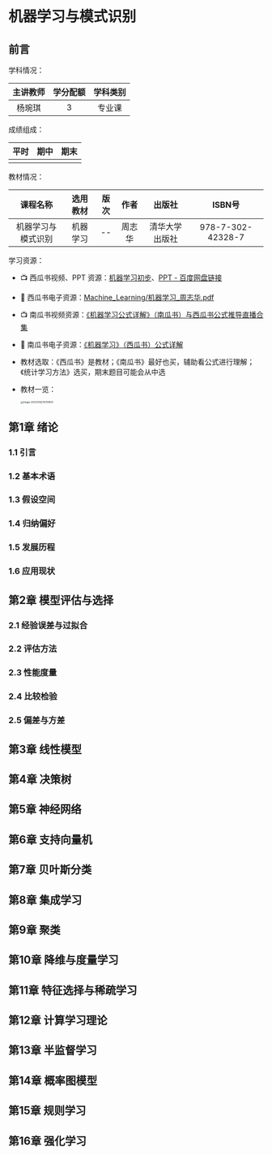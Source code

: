 # 机器学习与模式识别

## 前言

学科情况：

| 主讲教师 | 学分配额 | 学科类别 |
| :------: | :------: | :------: |
|  杨琬琪  |    3     |  专业课  |

成绩组成：

| 平时 | 期中 | 期末 |
| :--: | :--: | :--: |
|      |      |      |

教材情况：

|      课程名称      | 选用教材 | 版次 |  作者  |     出版社     |      ISBN号       |
| :----------------: | :------: | :--: | :----: | :------------: | :---------------: |
| 机器学习与模式识别 | 机器学习 |  --  | 周志华 | 清华大学出版社 | 978-7-302-42328-7 |

学习资源：

- :tv: 西瓜书视频、PPT 资源：[机器学习初步](https://www.xuetangx.com/learn/nju0802bt/nju0802bt/19322711/)、[PPT - 百度网盘链接](https://pan.baidu.com/s/1-OfnKcJ_bfWHcGHgzeQmpg?pwd=k3gk
    )

- :book: 西瓜书电子资源：[Machine_Learning/机器学习_周志华.pdf](https://github.com/jingyuexing/Ebook/blob/master/Machine_Learning/%E6%9C%BA%E5%99%A8%E5%AD%A6%E4%B9%A0_%E5%91%A8%E5%BF%97%E5%8D%8E.pdf)

- :tv: ​南瓜书视频资源：[《机器学习公式详解》（南瓜书）与西瓜书公式推导直播合集](https://www.bilibili.com/video/BV1Mh411e7VU/)

- :book: 南瓜书电子资源：[《机器学习》（西瓜书）公式详解](https://github.com/datawhalechina/pumpkin-book)

- 教材选取：《西瓜书》是教材；《南瓜书》最好也买，辅助看公式进行理解；《统计学习方法》选买，期末题目可能会从中选

- 教材一览：

    <img src="https://dwj-oss.oss-cn-nanjing.aliyuncs.com/images/202401261333725.png" alt="image-20231216215709501" style="zoom: 33%;" />



## 第1章 绪论

### 1.1 引言



### 1.2 基本术语



### 1.3 假设空间



### 1.4 归纳偏好



### 1.5 发展历程



### 1.6 应用现状



## 第2章 模型评估与选择

### 2.1 经验误差与过拟合



### 2.2 评估方法



### 2.3 性能度量



### 2.4 比较检验



### 2.5 偏差与方差



## 第3章 线性模型



## 第4章 决策树



## 第5章 神经网络



## 第6章 支持向量机



## 第7章 贝叶斯分类



## 第8章 集成学习



## 第9章 聚类



## 第10章 降维与度量学习



## 第11章 特征选择与稀疏学习



## 第12章 计算学习理论



## 第13章 半监督学习



## 第14章 概率图模型



## 第15章 规则学习



## 第16章 强化学习


